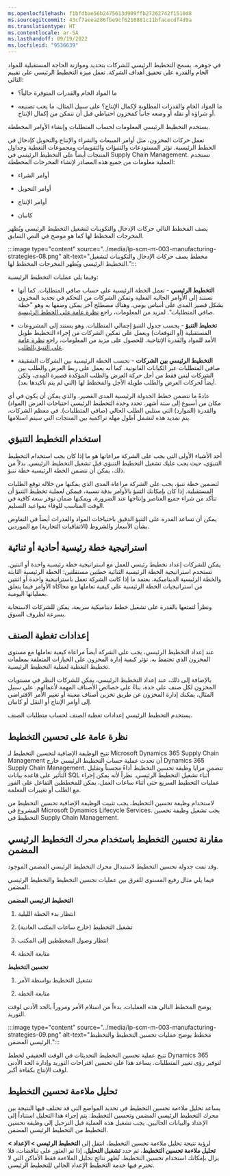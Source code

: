 ```yaml
---
ms.openlocfilehash: f1bfdbae56b2475613d909ffb27262742f1510d8
ms.sourcegitcommit: 43cf7aeea286fbe9cf6210881c11bfacecdf4d9a
ms.translationtype: HT
ms.contentlocale: ar-SA
ms.lasthandoff: 09/19/2022
ms.locfileid: "9536639"
---
```

في جوهره، يسمح التخطيط الرئيسي للشركات بتحديد وموازنة الحاجة المستقبلية للمواد الخام والقدرة على تحقيق أهداف الشركة. تعمل ميزة التخطيط الرئيسي على تقييم التالي:

- ما المواد الخام والقدرات المتوفرة حالياً؟

- ما المواد الخام والقدرات المطلوبة لإكمال الإنتاج؟ على سبيل المثال، ما يجب تصنيعه أو شراؤه أو نقله أو وضعه جانباً كمخزون احتياطي قبل أن تتمكن من إكمال الإنتاج.

يستخدم التخطيط الرئيسي المعلومات لحساب المتطلبات وإنشاء الأوامر المخططة.

تعمل حركات المخزون، مثل أوامر المبيعات والشراء والإنتاج والتحويل كإدخال في الخطط الرئيسية. تؤثر المستودعات والتنبؤات والتقويمات ومجموعات التغطية وجداول المنتجات أيضاً على التخطيط الرئيسي في Supply Chain Management. تستخدم العملية معلومات من جميع هذه المصادر لإنشاء المخرجات المخططة:

- أوامر الشراء

- أوامر التحويل

- أوامر الإنتاج

- كانبان

يصف المخطط التالي حركات الإدخال والتكوينات لتشغيل التخطيط الرئيسي ويُظهر المخرجات المخطط لها كما هو موضح في النص السابق.

:::image type="content" source="../media/lp-scm-m-003-manufacturing-strategies-08.png" alt-text="مخطط يصف حركات الإدخال والتكوينات لتشغيل التخطيط الرئيسي ويُظهر المخرجات المخطط لها.":::

وفيما يلي عمليات التخطيط الرئيسية:

- **التخطيط الرئيسي** - تعمل الخطة الرئيسية على حساب صافي المتطلبات. كما أنها تستند إلى الأوامر الحالية الفعلية وتمكن الشركات من التحكم في تجديد المخزون بشكل قصير المدى على أساس يومي. وهناك مصطلح آخر يمكن وصفها به وهو "خطة صافي المتطلبات". لمزيد من المعلومات، راجع [نظرة عامة على الخطط الرئيسية](/dynamics365/supply-chain/master-planning/master-plans).

- **تخطيط التنبؤ** - يحسب جدول التنبؤ إجمالي المتطلبات. وهو يستند إلى المشروعات المستقبلية (أو التوقعات) ويعمل على تمكين الشركات من إجراء التخطيط طويل الأمد للمواد والقدرة الإنتاجية. للحصول على مزيد من المعلومات، راجع [نظرة عامة على التنبؤ بالطلب‬](/dynamics365/supply-chain/master-planning/introduction-demand-forecasting).

- **التخطيط الرئيسي بين الشركات** - تحسب الخطة الرئيسية بين الشركات الشقيقة صافي المتطلبات عبر الكيانات القانونية. كما أنه يعمل على ربط العرض والطلب بين الشركات ليس فقط من أجل حركة العرض والطلب المؤكدة قصيرة المدى، ولكن أيضاً لحركات العرض والطلب طويلة الأجل والمخطط لها (التي لم يتم تأكيدها بعد). 

عادةً ما تتضمن خطط الجدولة الرئيسية المدى القصير، والذي يمكن أن يكون في أي مكان من أسبوع إلى ستة أشهر. تحدد وحدة التخطيط الرئيسي احتياجات العرض (المواد) والقدرة (الموارد) التي ستلبي الطلب الحالي (صافي المتطلبات). في معظم الشركات، يتم تمديد هذه لتشمل أطول مهلة تراكمية بين المنتجات التي سيتم استلامها.

## <a name="use-forecast-planning"></a>استخدام التخطيط التنبؤي

أحد الأشياء الأولى التي يجب على الشركة مراعاتها هو ما إذا كان يجب استخدام التخطيط التنبؤي، حيث يجب عليك تشغيل التخطيط التنبؤي قبل تشغيل التخطيط الرئيسي. بدلاً من ذلك، يمكن أن تتضمن الخطة الرئيسية خطة تنبؤ.

لتضمين خطة تنبؤ، يجب على الشركة مراعاة المدى الذي يمكنها من خلاله توقع الطلبات المستقبلية. إذا كان بإمكانك التنبؤ بالأوامر بدقة نسبية، فيمكن لعملية تخطيط التنبؤ أن تتأكد من شراء جميع العناصر وإنتاجها عند الضرورة، ويمكنها ضمان توفر سعة كافية في الوقت المناسب للوفاء بمواعيد التسليم.

يمكن أن تساعد القدرة على التنبؤ الدقيق باحتياجات المواد والقدرات أيضاً في التفاوض بشأن الأسعار والشروط (الاتفاقيات التجارية) مع الموردين.

## <a name="one-or-two-master-plan-strategy"></a>استراتيجية خطة رئيسية أحادية أو ثنائية

يمكن للشركات إعداد تخطيط رئيسي للعمل مع استراتيجية خطة رئيسية واحدة أو اثنتين. تستخدم استراتيجية الخطة الرئيسية الثنائية خطتين مستقلتين: الخطة الرئيسية الثابتة والخطة الرئيسية الديناميكية. يعتمد ما إذا كانت الشركة تعمل باستراتيجية واحدة أو اثنتين من استراتيجيات الخطة الرئيسية على كيفية تعاملها مع محاكاة الأوامر فيما يتعلق بعملياتها اليومية.

ونظراً لتمتعها بالقدرة على تشغيل خطط ديناميكية سريعة، يمكن للشركات الاستجابة بسرعة لظروف السوق.

## <a name="item-coverage-settings"></a>إعدادات تغطية الصنف

عند إعداد التخطيط الرئيسي، يجب على الشركة أيضاً مراعاة كيفية تعاملها مع مستوى المخزون الذي تحتفظ به. تؤثر كيفية إدارة المخزون على الخيارات المتعلقة بمعلمات تخطيط التغطية لعملية التخطيط الرئيسية.

بالإضافة إلى ذلك، عند إعداد التخطيط الرئيسي، يمكن للشركات النظر في مستويات المخزون لكل صنف على حدة، بناءً على خصائص الأصناف المهمة لأعمالهم. على سبيل المثال، يمكنك إدارة المخزون عن طريق تخزين أصناف معينة أو تغيير الأمر الافتراضي إلى أوامر الإنتاج أو النقل أو كانبان.

يستخدم التخطيط الرئيسي إعدادات تغطية الصنف لحساب متطلبات الصنف.

## <a name="planning-optimization-overview"></a>نظرة عامة على تحسين التخطيط‬

تتيح الوظيفة الإضافية لتحسين التخطيط لـ Microsoft Dynamics 365 Supply Chain Management أن تحدث عملية حساب التخطيط الرئيسي خارج Dynamics 365 Supply Chain Management. تتضمن مزايا وظيفة تحسين التخطيط أداءً محسناً وتقليل التأثير على قاعدة بيانات SQL أثناء تشغيل التخطيط الرئيسي. نظراً لأنه يمكن إجراء عمليات التخطيط السريع حتى أثناء ساعات العمل، يمكن للمخططين التفاعل على الفور مع الطلب أو تغييرات المعلمة.

لاستخدام وظيفة تحسين التخطيط، يجب تثبيت الوظيفة الإضافية تحسين التخطيط من المشروع في Microsoft Dynamics ‏Lifecycle Services. يجب تشغيل وظيفة تحسين التخطيط في Supply Chain Management. 

## <a name="compare-planning-optimization-with-the-built-in-master-planning-engine"></a>مقارنة تحسين التخطيط باستخدام محرك التخطيط الرئيسي المضمن

وقد تمت جدولة تحسين التخطيط لاستبدال محرك التخطيط الرئيسي المضمن الموجود. 

فيما يلي مثال رفيع المستوى للفرق بين عمليات تحسين التخطيط والتخطيط الرئيسي المضمن. 

**التخطيط الرئيسي المضمن**

1. انتظار بدء الخطة الليلية

2. تشغيل التخطيط (خارج ساعات المكتب العادية)

3. انتظار وصول المخططين إلى المكتب

4. متابعة الخطة

**تحسين التخطيط**

1. تشغيل التخطيط بواسطة الأمر

2. متابعة الخطة

يوضح المخطط التالي هذه العمليات، بدءاً من استلام الأمر ومروراً بالحد الأدنى لوقت التوريد.

:::image type="content" source="../media/lp-scm-m-003-manufacturing-strategies-09.png" alt-text="مخطط يوضح عمليات تحسين التخطيط والتخطيط الرئيسي المضمن.":::

تتيح عملية تحسين التخطيط التحديثات في الوقت الحقيقي لخطط Dynamics 365 لتوفير رؤى تغيير المتطلبات. يساعد هذا على تحسين اقتراحات التوريد وإدارة الحد الأدنى لوقت الإنتاج بكفاءة أكبر.

## <a name="planning-optimization-fit-analysis"></a>تحليل ملاءمة تحسين التخطيط

يساعد تحليل ملاءمة تحسين التخطيط في تحديد المواضع التي قد تختلف فيها النتيجة بين محرك التخطيط الرئيسي المضمن وتحسين التخطيط. يتم إجراء هذا التحليل استناداً إلى الإعداد والبيانات الحاليين. يجب تشغيل هذه العملية قبل الترحيل إلى وظيفة تحسين التخطيط من التخطيط الرئيسي المضمن.

لرؤية نتيجة تحليل ملاءمة تحسين التخطيط، انتقل إلى **التخطيط الرئيسي &gt; الإعداد &gt; تحليل ملاءمة تحسين التخطيط**، ثم حدد **تشغيل التحليل**. إذا تم العثور على تناقضات، فلا يزال بإمكانك استخدام تحسين التخطيط. تُظهر نتائج تحليل الملاءمة فقط الأماكن التي لا تحترم فيها خدمة التخطيط الإعداد الحالي للتخطيط الرئيسي.
